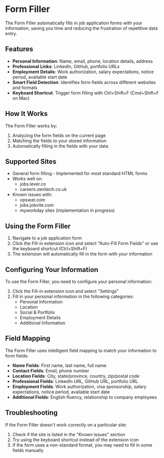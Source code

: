 # Form Filler

The Form Filler automatically fills in job application forms with your information, saving you time and reducing the frustration of repetitive data entry.

## Features

- **Personal Information**: Name, email, phone, location details, address
- **Professional Links**: LinkedIn, GitHub, portfolio URLs
- **Employment Details**: Work authorization, salary expectations, notice period, available start date
- **Smart Field Detection**: Identifies form fields across different websites and formats
- **Keyboard Shortcut**: Trigger form filling with Ctrl+Shift+F (Cmd+Shift+F on Mac)

## How It Works

The Form Filler works by:

1. Analyzing the form fields on the current page
2. Matching the fields to your stored information
3. Automatically filling in the fields with your data

## Supported Sites

- General form filling - Implemented for most standard HTML forms
- Works well on:
  - jobs.lever.co
  - careers.zenitech.co.uk
- Known issues with:
  - opswat.com
  - jobs.jobvite.com
  - myworkday sites (implementation in progress)

## Using the Form Filler

1. Navigate to a job application form
2. Click the Fill-in extension icon and select "Auto-Fill Form Fields" or use the keyboard shortcut (Ctrl+Shift+F)
3. The extension will automatically fill in the form with your information

## Configuring Your Information

To use the Form Filler, you need to configure your personal information:

1. Click the Fill-in extension icon and select "Settings"
2. Fill in your personal information in the following categories:
   - Personal Information
   - Location
   - Social & Portfolio
   - Employment Details
   - Additional Information

## Field Mapping

The Form Filler uses intelligent field mapping to match your information to form fields:

- **Name Fields**: First name, last name, full name
- **Contact Fields**: Email, phone number
- **Location Fields**: City, state/province, country, zip/postal code
- **Professional Fields**: LinkedIn URL, GitHub URL, portfolio URL
- **Employment Fields**: Work authorization, visa sponsorship, salary expectations, notice period, available start date
- **Additional Fields**: English fluency, relationship to company employees

## Troubleshooting

If the Form Filler doesn't work correctly on a particular site:

1. Check if the site is listed in the "Known issues" section
2. Try using the keyboard shortcut instead of the extension icon
3. If the form uses a non-standard format, you may need to fill in some fields manually
